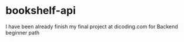 # bookshelf-api
I have been already finish my final project at dicoding.com for Backend beginner path
